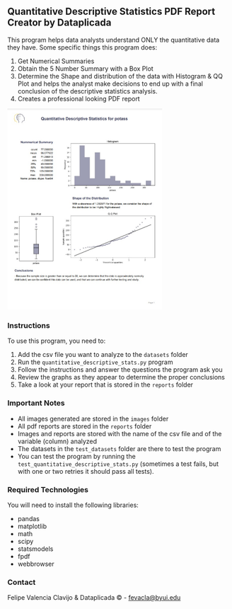 ## Quantitative Descriptive Statistics PDF Report Creator by Dataplicada

This program helps data analysts understand ONLY the quantitative data they have. Some specific things this program does:

1. Get Numerical Summaries
2. Obtain the 5 Number Summary with a Box Plot
3. Determine the Shape and distribution of the data with Histogram & QQ Plot and helps the analyst make decisions to end up with a final conclusion of the descriptive statistics analysis.
4. Creates a professional looking PDF report

<img src="example_report.jpg" alt="drawing" width="350"/>

### Instructions

To use this program, you need to:

1. Add the csv file you want to analyze to the `datasets` folder
2. Run the `quantitative_descriptive_stats.py` program
3. Follow the instructions and answer the questions the program ask you
4. Review the graphs as they appear to determine the proper conclusions
5. Take a look at your report that is stored in the `reports` folder

### Important Notes

- All images generated are stored in the `images` folder
- All pdf reports are stored in the `reports` folder
- Images and reports are stored with the name of the csv file and of the variable (column) analyzed
- The datasets in the `test_datasets` folder are there to test the program
- You can test the program by running the `test_quantitative_descriptive_stats.py` (sometimes a test fails, but with one or two retries it should pass all tests).

### Required Technologies

You will need to install the following libraries:

- pandas
- matplotlib
- math
- scipy
- statsmodels
- fpdf
- webbrowser

### Contact

Felipe Valencia Clavijo & Dataplicada © - fevacla@byui.edu